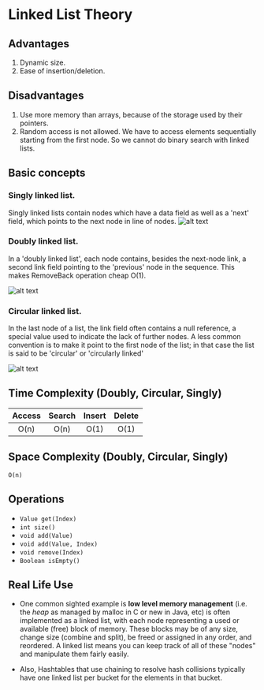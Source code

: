 # Linked List Theory

## Advantages

1. Dynamic size.
2. Ease of insertion/deletion.

## Disadvantages

1. Use more memory than arrays, because of the storage used by their pointers.
2. Random access is not allowed. We have to access elements sequentially starting from the first node. So we cannot do binary search with linked lists.

## Basic concepts

### Singly linked list.

Singly linked lists contain nodes which have a data field as well as a 'next' field, which points to the next node in line of nodes.
![alt text](https://upload.wikimedia.org/wikipedia/commons/6/6d/Singly-linked-list.svg "Singly linked list")

### Doubly linked list.

In a 'doubly linked list', each node contains, besides the next-node link, a second link field pointing to the 'previous' node in the sequence. 
This makes RemoveBack operation cheap O(1).

![alt text](https://upload.wikimedia.org/wikipedia/commons/5/5e/Doubly-linked-list.svg "Doubly linked list")

### Circular linked list.

In the last node of a list, the link field often contains a null reference, a special value used to indicate the lack of further nodes.
A less common convention is to make it point to the first node of the list; in that case the list is said to be 'circular' or 'circularly linked'

![alt text](https://upload.wikimedia.org/wikipedia/commons/d/df/Circularly-linked-list.svg "Circular linked list")

## Time Complexity (Doubly, Circular, Singly)
| Access | Search | Insert | Delete |
|:-------:|:-------:|:-------:|:-------:|
| O(n) | O(n) | O(1) | O(1) |

## Space Complexity (Doubly, Circular, Singly)
`O(n)` 

## Operations
- `Value get(Index)`
- `int size()`
- `void add(Value)`
- `void add(Value, Index)`
- `void remove(Index)`
- `Boolean isEmpty()`

## Real Life Use

- One common sighted example is **low level memory management**
(i.e. the *heap* as managed by malloc in C or new in Java, etc) is often implemented as a linked list,
with each node representing a used or available (free) block of memory.
These blocks may be of any size, change size (combine and split),
be freed or assigned in any order, and reordered.
A linked list means you can keep track of all of these "nodes" and manipulate them fairly easily.

- Also, Hashtables that use chaining to resolve hash collisions typically have
 one linked list per bucket for the elements in that bucket.



